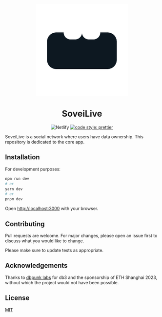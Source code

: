 <div align="center">
	<a href="https://sovei.live">
		<img width="300" height="300" src="public/cover.png" alt="Awesome">
	</a>

  # SoveiLive
![Netlify](https://img.shields.io/netlify/edb1f454-a569-4f53-bde8-c009f4ee2560?style=flat-square)
[![code style: prettier](https://img.shields.io/badge/code_style-prettier-ff69b4.svg?style=flat-square)](https://github.com/prettier/prettier)
</div>

SoveiLive is a social network where users have data ownership. This repository is dedicated to the core app.

## Installation
For development purposes:
```bash
npm run dev
# or
yarn dev
# or
pnpm dev
```

Open [http://localhost:3000](http://localhost:3000) with your browser.


## Contributing

Pull requests are welcome. For major changes, please open an issue first
to discuss what you would like to change.

Please make sure to update tests as appropriate.

## Acknowledgements
Thanks to [dbpunk labs](https://github.com/dbpunk-labs) for db3 and the sponsorship of ETH Shanghai 2023, without which the project would not have been possible.

## License

[MIT](https://choosealicense.com/licenses/mit/)
